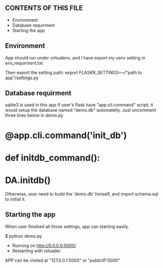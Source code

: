 CONTENTS OF THIS FILE
---------------------

 * Environment
 * Database requirment
 * Starting the app


 Environment
 -----------

 App should run under virtualenv, and I have export my
 venv setting in env_requirment.txt

 Then export the setting path:
 export FLASKR_SETTINGS=~/"path to app"/settings.py


 Database requirment
 -------------------

 sqlite3 is used in this app
 If user's flask have "app.cli.command" script, it would setup
 the database named "demo.db" automatelly.
 Just uncomment three lines below in demo.py

 # @app.cli.command('init_db')
 # def initdb_command():
 # 	DA.initdb() 

 Otherwise, user need to build the 'demo.db' himself, and import 
 schema.sql to initial it.


 Starting the app
 ---------------

 When user finished all those settings, app can starting easily.

 $ python demo.py
 * Running on http://0.0.0.0:5000/
 * Restarting with reloader

 APP can be visited at "127.0.0.1:5000" or "publicIP:5000"











